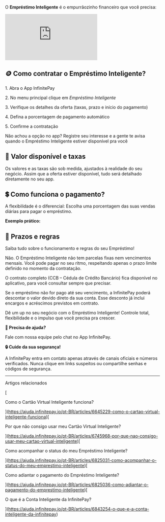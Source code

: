 O **Empréstimo Inteligente** é o empurrãozinho financeiro que você precisa:

<iframe src="https://www.youtube.com/embed/v2oq0UNx90E" frameborder="0" allowfullscreen="allowfullscreen"></iframe>

## **🪙 Como contratar o Empréstimo Inteligente?**

1\. Abra o App InfinitePay

2\. No menu principal clique em _Empréstimo Inteligente_

3\. Verifique os detalhes da oferta (taxas, prazo e início do pagamento)

4\. Defina a porcentagem de pagamento automático

5\. Confirme a contratação

Não achou a opção no app? Registre seu interesse e a gente te avisa quando o Empréstimo Inteligente estiver disponível pra você

## **💸 Valor disponível e taxas**

Os valores e as taxas são sob medida, ajustados à realidade do seu negócio. Assim que a oferta estiver disponível, tudo será detalhado diretamente no seu app.

## **💲 Como funciona o pagamento?**

A flexibilidade é o diferencial: Escolha uma porcentagem das suas vendas diárias para pagar o empréstimo.

**Exemplo prático:**

## **📅 Prazos e regras**

Saiba tudo sobre o funcionamento e regras do seu Empréstimo!

Não. O Empréstimo Inteligente não tem parcelas fixas nem vencimentos mensais. Você pode pagar no seu ritmo, respeitando apenas o prazo limite definido no momento da contratação.

O contrato completo (CCB – Cédula de Crédito Bancário) fica disponível no aplicativo, para você consultar sempre que precisar.

Se o empréstimo não for pago até seu vencimento, a InfinitePay poderá descontar o valor devido direto da sua conta. Esse desconto já inclui encargos e acréscimos previstos em contrato.

Dê um up no seu negócio com o Empréstimo Inteligente! Controle total, flexibilidade e o impulso que você precisa pra crescer.

**🔔 Precisa de ajuda?**

Fale com nossa equipe pelo chat no App InfinitePay.

**🔒 Cuide da sua segurança!**

A InfinitePay entra em contato apenas através de canais oficiais e números verificados. Nunca clique em links suspeitos ou compartilhe senhas e códigos de segurança.

___

Artigos relacionados

[

Como o Cartão Virtual Inteligente funciona?

](https://ajuda.infinitepay.io/pt-BR/articles/6645229-como-o-cartao-virtual-inteligente-funciona)[

Por que não consigo usar meu Cartão Virtual Inteligente?

](https://ajuda.infinitepay.io/pt-BR/articles/6745968-por-que-nao-consigo-usar-meu-cartao-virtual-inteligente)[

Como acompanhar o status do meu Empréstimo Inteligente?

](https://ajuda.infinitepay.io/pt-BR/articles/6825031-como-acompanhar-o-status-do-meu-emprestimo-inteligente)[

Como adiantar o pagamento do Empréstimo Inteligente?

](https://ajuda.infinitepay.io/pt-BR/articles/6825036-como-adiantar-o-pagamento-do-emprestimo-inteligente)[

O que é a Conta Inteligente da InfinitePay?

](https://ajuda.infinitepay.io/pt-BR/articles/6843254-o-que-e-a-conta-inteligente-da-infinitepay)
